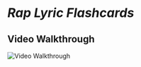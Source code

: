 # *Rap Lyric Flashcards*

## Video Walkthrough

<img src='[http://i.imgur.com/link/to/your/gif/file.gif](https://imgur.com/a/zqgzrrl)' title='Video Walkthrough' width='' alt='Video Walkthrough' />

